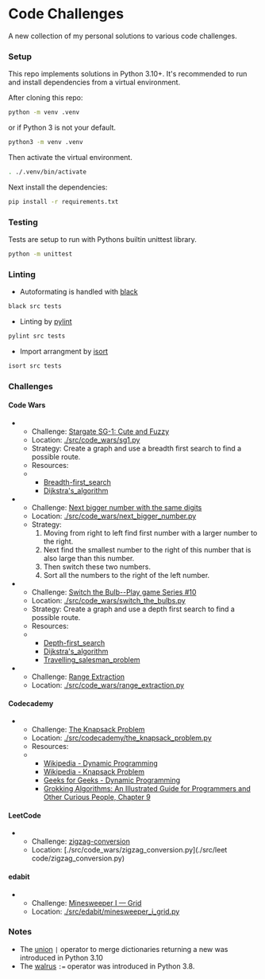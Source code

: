 # Code Challenges
A new collection of my personal solutions to various code challenges.
### Setup
This repo implements solutions in Python 3.10+.  It's recommended to run and install dependencies from a virtual environment.

After cloning this repo:
```sh
python -m venv .venv
```
or if Python 3 is not your default.
```sh
python3 -m venv .venv
```

Then activate the virtual environment.
```sh
. ./.venv/bin/activate
```
Next install the dependencies:
```sh
pip install -r requirements.txt
```
### Testing
Tests are setup to run with Pythons builtin unittest library.
```sh
python -m unittest
```

### Linting
- Autoformating is handled with [black](https://pypi.org/project/black/)
```sh
black src tests
```
- Linting by [pylint](https://pypi.org/project/pylint/)
```sh
pylint src tests
```
- Import arrangment by [isort](https://pypi.org/project/isort/)
```sh
isort src tests
```

### Challenges
#### Code Wars
- - Challenge: [Stargate SG-1: Cute and Fuzzy](https://www.codewars.com/kata/59669eba1b229e32a300001a/train/python)
  - Location: [./src/code_wars/sg1.py](./src/code_wars/sg1.py)
  - Strategy: Create a graph and use a breadth first search to find a possible route.
  - Resources:
  - - [Breadth-first_search](https://en.wikipedia.org/wiki/Breadth-first_search)
    - [Dijkstra's_algorithm](https://en.wikipedia.org/wiki/Dijkstra's_algorithm)
- - Challenge: [Next bigger number with the same digits](https://www.codewars.com/kata/55983863da40caa2c900004e/train/python)
  - Location: [./src/code_wars/next_bigger_number.py](./src/code_wars/next_bigger_number.py)
  - Strategy:
    1. Moving from right to left find first number with a larger number to the right.
    1. Next find the smallest number to the right of this number that is also large than this number.
    1. Then switch these two numbers.
    1. Sort all the numbers to the right of the left number.
- - Challenge: [Switch the Bulb--Play game Series #10](https://www.codewars.com/kata/5a96064cfd57777828000187/train/python)
  - Location: [./src/code_wars/switch_the_bulbs.py](./src/code_wars/switch_the_bulbs.py)
  - Strategy: Create a graph and use a depth first search to find a possible route.
  - Resources:
  - - [Depth-first_search](https://en.wikipedia.org/wiki/Depth-first_search)
    - [Dijkstra's_algorithm](https://en.wikipedia.org/wiki/Dijkstra's_algorithm)
    - [Travelling_salesman_problem](https://en.wikipedia.org/wiki/Travelling_salesman_problem)
- - Challenge: [Range Extraction](https://www.codewars.com/kata/51ba717bb08c1cd60f00002f)
  - Location: [./src/code_wars/range_extraction.py](./src/code_wars/range_extraction.py)
#### Codecademy
- - Challenge: [The Knapsack Problem](https://www.codecademy.com/code-challenges/code-challenge-knapsack-problem-python)
  - Location: [./src/codecademy/the_knapsack_problem.py](./src/codecademy/the_knapsack_problem.py)
  - Resources:
  - - [Wikipedia - Dynamic Programming](https://en.wikipedia.org//wiki/Dynamic_programming)
    - [Wikipedia - Knapsack Problem](https://en.wikipedia.org/wiki/Knapsack_problem)
    - [Geeks for Geeks - Dynamic Programming](https://www.geeksforgeeks.org/dynamic-programming/)
    - [Grokking Algorithms: An Illustrated Guide for Programmers and Other Curious People, Chapter 9](https://www.amazon.com/Grokking-Algorithms-illustrated-programmers-curious/dp/1617292230)
#### LeetCode
- - Challenge: [zigzag-conversion](https://leetcode.com/problems/zigzag-conversion/description/)
  - Location: [./src/code_wars/zigzag_conversion.py](./src/leet code/zigzag_conversion.py)
#### edabit
- - Challenge: [Minesweeper I — Grid](https://edabit.com/challenge/voZCqTGMSNjCrRhf9)
  - Location: [./src/edabit/minesweeper_i_grid.py](./src/edabit/minesweeper_i_grid.py)
### Notes
- The [union](https://docs.python.org/3/whatsnew/3.10.html) `|` operator to merge dictionaries returning a new was introduced in Python 3.10
- The [walrus](https://docs.python.org/3/whatsnew/3.8.html) `:=` operator was introduced in Python 3.8.
